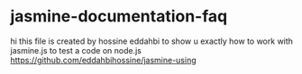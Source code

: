# jasmine-documentation-faq
hi this file is created by hossine eddahbi to show u exactly how to work with jasmine.js to test a code on node.js 
 https://github.com/eddahbihossine/jasmine-using

